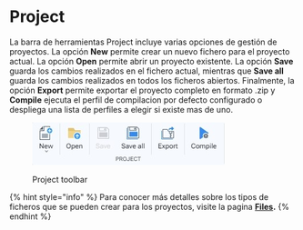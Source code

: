 # Project

La barra de herramientas Project incluye varias opciones de gestión de proyectos. La opción **New** permite crear un nuevo fichero para el proyecto actual. La opción **Open** permite abrir un proyecto existente. La opción **Save** guarda los cambios realizados en el fichero actual, mientras que **Save all** guarda los cambios realizados en todos los ficheros abiertos. Finalmente, la opción **Export** permite exportar el proyecto completo en formato .zip y **Compile** ejecuta el perfil de compilacion por defecto configurado o despliega una lista de perfiles a elegir si existe mas de uno.

<figure><img src="../../.gitbook/assets/toolbars-projects.jpg" alt=""><figcaption><p>Project toolbar</p></figcaption></figure>

{% hint style="info" %}
Para conocer más detalles sobre los tipos de ficheros que se pueden crear para los proyectos, visite la pagina [**Files**](../../projects/files/)**.**
{% endhint %}
